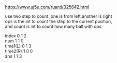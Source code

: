 https://www.uj5u.com/ruanti/325642.html  
  
use two step to count ,one is from left,another is right  
ops is the int to count the step to the current position,  
and count is int to count how many ball with ops.

index      0 1 2  
num        1 1 0  
time1(L)   0 1 3  
time2(R)   1 0 0  
ans        1 1 3
